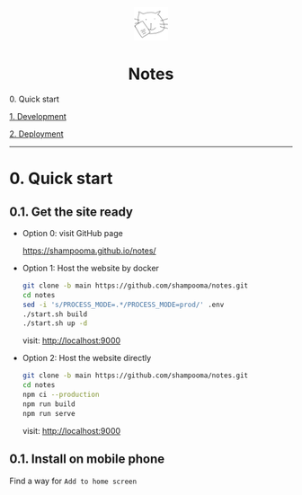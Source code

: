 <p align="center">
  <img alt="" src="./src/images/icon.png" width="60" />
</p>

<h1 align="center">Notes</h1>

<span>0. Quick start</span>

[1. Development](./readme/development.md)

[2. Deployment](./readme/deployment.md)

---

<h1 id="0.">0. Quick start</h1>

<h2>0.1. Get the site ready</h2>

- Option 0: visit GitHub page

  <a href="https://shampooma.github.io/notes/">https://shampooma.github.io/notes/</a>

- Option 1: Host the website by docker

  ```bash
  git clone -b main https://github.com/shampooma/notes.git
  cd notes
  sed -i 's/PROCESS_MODE=.*/PROCESS_MODE=prod/' .env
  ./start.sh build
  ./start.sh up -d
  ```

  visit: <a href=http://localhost:9000>http://localhost:9000</a>

- Option 2: Host the website directly

  ```bash
  git clone -b main https://github.com/shampooma/notes.git
  cd notes
  npm ci --production
  npm run build
  npm run serve
  ```

  visit: <a href=http://localhost:9000>http://localhost:9000</a>

<h2>0.1. Install on mobile phone</h2>

Find a way for `Add to home screen`
